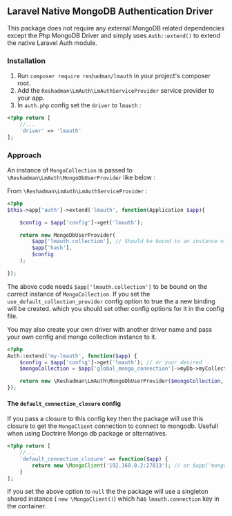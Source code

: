 ## Laravel Native MongoDB Authentication Driver
This package does not require any external MongoDB related dependencies except the Php MongoDB Driver and simply uses ```Auth::extend()``` to extend the native Laravel Auth module.

### Installation
1. Run ```composer require reshadman/lmauth``` in your project's composer root.
2. Add the ```Reshadman\LmAuth\LmAuthServiceProvider``` service provider to your app.
3. In ```auth.php``` config set the ```driver``` to ```lmauth``` :
```php
<?php return [
    //...
    'driver' => 'lmauth'
];
```

### Approach
An instance of ```MongoCollection``` is passed to ```\Reshadman\LmAuth\MongoDbUserProvider``` like below : 

From ```\Reshadman\LmAuth\LmAuthServiceProvider``` :
```php
<?php
$this->app['auth']->extend('lmauth', function(Application $app){

    $config = $app['config']->get('lmauth');

	return new MongoDbUserProvider(
	    $app['lmauth.collection'], // Should be bound to an instance of \MongoCollection
	    $app['hash'],
	    $config
	);

});
```
The above code needs ```$app['lmauth.collection']``` to be bound on the correct instance of ```MongoCollection```. If you set the ```use_default_collection_provider``` config option to true the a new binding will be created. which you should set other config options for it in the config file. 

You may also create your own driver with another driver name and pass your own config and mongo collection instance to it.

```php
<?php
Auth::extend('my-lmauth', function($app) {
    $config = $app['config']->get('lmauth'); // or your desired
    $mongoCollection = $app['global_mongo_connection']->myDb->myCollection;

    return new \Reshadman\LmAuth\MongoDbUserProvider($mongoCollection, $app['hash'], $config);
});
```

#### The ```default_connection_closure``` config
If you pass a closure to this config key then the package will use this closure to get the ```MongoClient``` connection to connect to mongodb. Usefull when using Doctrine Mongo db package or alternatives.
```php
<?php return [
    //...
    'default_connection_closure' => function($app) {
        return new \MongoClient('192.168.0.2:27013'); // or $app['mongo.singleton_connection']
    }
];
```
If you set the above option to ``` null ``` the the package will use a singleton shared instance ( ```new \MongoClient()```) which has ```lmauth.connection``` key in the container.




